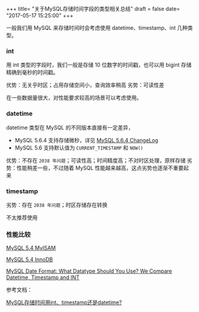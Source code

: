 +++
title= "关于MySQL存储时间字段的类型相关总结"
draft = false
date= "2017-05-17 15:25:00"
+++

一般我们用 MySQL 来存储时间时会考虑使用 datetime、timestamp、int 几种类型。

### int

用 int 类型的字段时，我们一般是存储 10 位数字的时间戳，也可以用 bigint 存储精确到毫秒的时间戳。

优势：无关乎时区；占用存储空间小，查询效率稍高
劣势：可读性差

在一些数据量很大，对性能要求较高的场景可以考虑使用。

### datetime

datetime 类型在 MySQL 的不同版本直接有一定差异，

- MySQL 5.6.4 支持存储微秒，详见 [MySQL 5.6.4 ChangeLog](http://dev.mysql.com/doc/refman/5.6/en/news-5-6-4.html)
- MySQL 5.6 支持默认值为 `CURRENT_TIMESTAMP` 和 `NOW()`

优势：不存在 `2038 年问题`；可读性高；时间精度高；不对时区处理，原样存储
劣势：性能稍差一些，不过随着 MySQL 性能越来越高，这点劣势也逐渐不重要起来

### timestamp 

劣势：存在 `2038 年问题`；时区存储存在转换

不太推荐使用

### 性能比较

[MySQL 5.4 MyISAM](http://gpshumano.blogs.dri.pt/2009/07/06/mysql-datetime-vs-timestamp-vs-int-performance-and-benchmarking-with-myisam/)

[MySQL 5.4 InnoDB](http://gpshumano.blogs.dri.pt/2009/07/06/mysql-datetime-vs-timestamp-vs-int-performance-and-benchmarking-with-innodb/)

[MySQL Date Format: What Datatype Should You Use? We Compare Datetime, Timestamp and INT](http://www.vertabelo.com/blog/technical-articles/what-datatype-should-you-use-to-represent-time-in-mysql-we-compare-datetime-timestamp-and-int)

参考文档：

[MySQL存储时间用int、timestamp还是datetime?](http://codecloud.net/17541.html)



